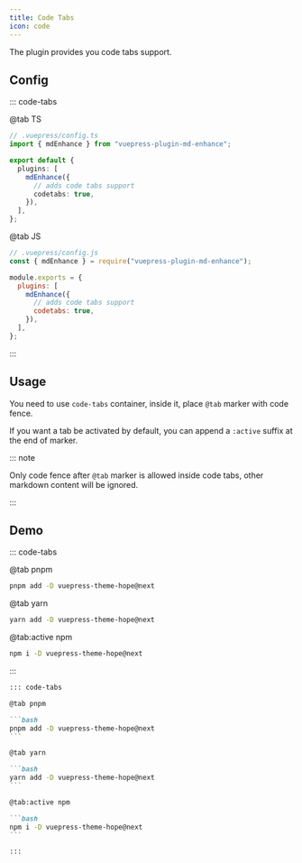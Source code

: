 ```yaml
---
title: Code Tabs
icon: code
---
```


The plugin provides you code tabs support.

<!-- more -->

## Config

::: code-tabs

@tab TS

```ts {8}
// .vuepress/config.ts
import { mdEnhance } from "vuepress-plugin-md-enhance";

export default {
  plugins: [
    mdEnhance({
      // adds code tabs support
      codetabs: true,
    }),
  ],
};
```

@tab JS

```js {8}
// .vuepress/config.js
const { mdEnhance } = require("vuepress-plugin-md-enhance");

module.exports = {
  plugins: [
    mdEnhance({
      // adds code tabs support
      codetabs: true,
    }),
  ],
};
```

:::

## Usage

You need to use `code-tabs` container, inside it, place `@tab` marker with code fence.

If you want a tab be activated by default, you can append a `:active` suffix at the end of marker.

::: note

Only code fence after `@tab` marker is allowed inside code tabs, other markdown content will be ignored.

:::

## Demo

::: code-tabs

@tab pnpm

```bash
pnpm add -D vuepress-theme-hope@next
```

@tab yarn

```bash
yarn add -D vuepress-theme-hope@next
```

@tab:active npm

```bash
npm i -D vuepress-theme-hope@next
```

:::

````md
::: code-tabs

@tab pnpm

```bash
pnpm add -D vuepress-theme-hope@next
```

@tab yarn

```bash
yarn add -D vuepress-theme-hope@next
```

@tab:active npm

```bash
npm i -D vuepress-theme-hope@next
```

:::
````
